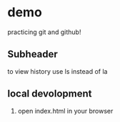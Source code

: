 # demo

practicing git and github!

## Subheader 
to view history use ls instead of la

## local devolopment

1. open index.html in your browser